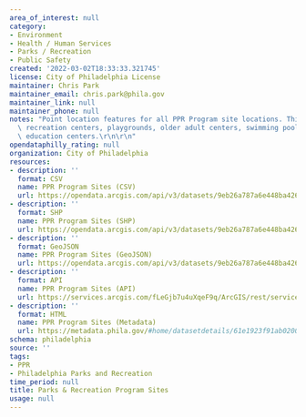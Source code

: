 ```yaml
---
area_of_interest: null
category:
- Environment
- Health / Human Services
- Parks / Recreation
- Public Safety
created: '2022-03-02T18:33:33.321745'
license: City of Philadelphia License
maintainer: Chris Park
maintainer_email: chris.park@phila.gov
maintainer_link: null
maintainer_phone: null
notes: "Point location features for all PPR Program site locations. This dataset includes\
  \ recreation centers, playgrounds, older adult centers, swimming pools, and environmental\
  \ education centers.\r\n\r\n"
opendataphilly_rating: null
organization: City of Philadelphia
resources:
- description: ''
  format: CSV
  name: PPR Program Sites (CSV)
  url: https://opendata.arcgis.com/api/v3/datasets/9eb26a787a6e448ba426eea7f9f0d93a_0/downloads/data?format=csv&spatialRefId=4326
- description: ''
  format: SHP
  name: PPR Program Sites (SHP)
  url: https://opendata.arcgis.com/api/v3/datasets/9eb26a787a6e448ba426eea7f9f0d93a_0/downloads/data?format=shp&spatialRefId=4326
- description: ''
  format: GeoJSON
  name: PPR Program Sites (GeoJSON)
  url: https://opendata.arcgis.com/api/v3/datasets/9eb26a787a6e448ba426eea7f9f0d93a_0/downloads/data?format=geojson&spatialRefId=4326
- description: ''
  format: API
  name: PPR Program Sites (API)
  url: https://services.arcgis.com/fLeGjb7u4uXqeF9q/ArcGIS/rest/services/PPR_Program_Sites/FeatureServer/0/query?where=1%3D1
- description: ''
  format: HTML
  name: PPR Program Sites (Metadata)
  url: https://metadata.phila.gov/#home/datasetdetails/61e1923f91ab020021d65679/representationdetails/61e1924091ab020021d6567d/
schema: philadelphia
source: ''
tags:
- PPR
- Philadelphia Parks and Recreation
time_period: null
title: Parks & Recreation Program Sites
usage: null
---
```

